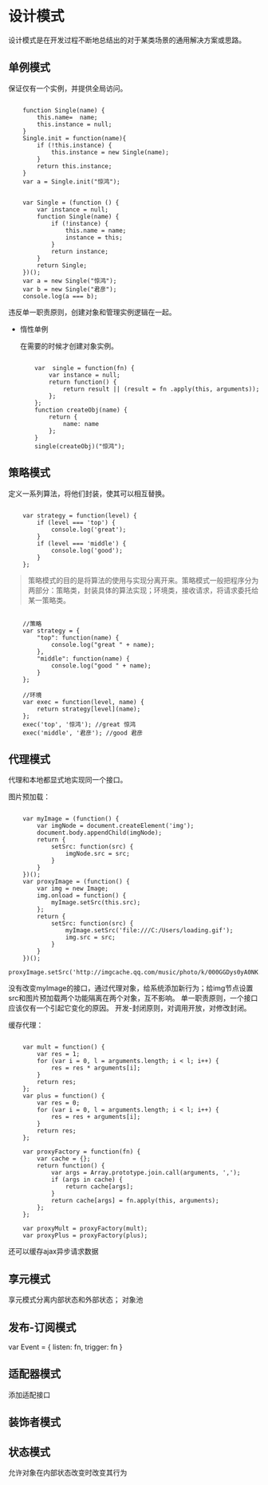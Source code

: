 # 设计模式
设计模式是在开发过程不断地总结出的对于某类场景的通用解决方案或思路。

## 单例模式
保证仅有一个实例，并提供全局访问。

```

	function Single(name) {
		this.name=  name;
		this.instance = null;
	}
	Single.init = function(name){
		if (!this.instance) {
			this.instance = new Single(name);
		}
		return this.instance;
	}
	var a = Single.init("惊鸿");
```

```

	var Single = (function () {
		var instance = null;
		function Single(name) {
			if (!instance) {
				this.name = name;
				instance = this;
			}
			return instance;
		}
		return Single;
	})();
	var a = new Single("惊鸿");
	var b = new Single("君彦");
	console.log(a === b);
```
违反单一职责原则，创建对象和管理实例逻辑在一起。

- 惰性单例

	在需要的时候才创建对象实例。
	
	```
	
		var  single = function(fn) {
			var instance = null;
			return function() {
				return result || (result = fn .apply(this, arguments));
			};
		};
		function createObj(name) {
			return {
				name: name
			};
		}
		single(createObj)("惊鸿");
	```
	
## 策略模式

定义一系列算法，将他们封装，使其可以相互替换。

```

	var strategy = function(level) {
		if (level === 'top') {
			console.log('great');
		}
		if (level === 'middle') {
			console.log('good');
		}
	};
```
	
> 策略模式的目的是将算法的使用与实现分离开来。策略模式一般把程序分为两部分：策略类，封装具体的算法实现；环境类，接收请求，将请求委托给某一策略类。

```

	//策略
	var strategy = {
		"top": function(name) {
			console.log("great " + name);
		},
		"middle": function(name) {
			console.log("good " + name);
		}
	};
	
	//环境
	var exec = function(level, name) {
		return strategy[level](name);
	};
	exec('top', '惊鸿'); //great 惊鸿 
	exec('middle', '君彦'); //good 君彦
```

## 代理模式

代理和本地都显式地实现同一个接口。

图片预加载：
```

	var myImage = (function() {
		var imgNode = document.createElement('img');
		document.body.appendChild(imgNode);
		return {
			setSrc: function(src) {
				imgNode.src = src;
			}
		}
	})();
	var proxyImage = (function() {
		var img = new Image;
		img.onload = function() {
			myImage.setSrc(this.src);	
		};
		return {
			setSrc: function(src) {
				myImage.setSrc('file:///C:/Users/loading.gif');
				img.src = src;
			}
		}
	})();
	proxyImage.setSrc('http://imgcache.qq.com/music/photo/k/000GGDys0yA0NK.jpg');
```
没有改变myImage的接口，通过代理对象，给系统添加新行为；给img节点设置src和图片预加载两个功能隔离在两个对象，互不影响。
单一职责原则，一个接口应该仅有一个引起它变化的原因。
开发-封闭原则，对调用开放，对修改封闭。


缓存代理：
```

	var mult = function() {
		var res = 1;
		for (var i = 0, l = arguments.length; i < l; i++) {
			res = res * arguments[i];
		}
		return res;
	};
	var plus = function() {
		var res = 0;
		for (var i = 0, l = arguments.length; i < l; i++) {
			res = res + arguments[i];
		}
		return res;
	};
	
	var proxyFactory = function(fn) {
		var cache = {};
		return function() {
			var args = Array.prototype.join.call(arguments, ',');
			if (args in cache) {
				return cache[args];
			}
			return cache[args] = fn.apply(this, arguments);
		};
	};
	
	var proxyMult = proxyFactory(mult);
	var proxyPlus = proxyFactory(plus);
```
还可以缓存ajax异步请求数据

## 享元模式
享元模式分离内部状态和外部状态；
对象池

## 发布-订阅模式
var Event = {
	listen: fn,
	trigger: fn
}

## 适配器模式
添加适配接口

## 装饰者模式

## 状态模式
允许对象在内部状态改变时改变其行为